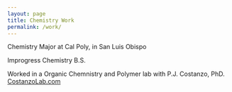 ```yaml
---
layout: page
title: Chemistry Work
permalink: /work/
---
```

Chemistry Major at Cal Poly, in San Luis Obispo

Improgress Chemistry B.S.

Worked in a Organic Chemnistry and Polymer lab with P.J. Costanzo, PhD. [CostanzoLab.com](https://costanzolab.com/)
